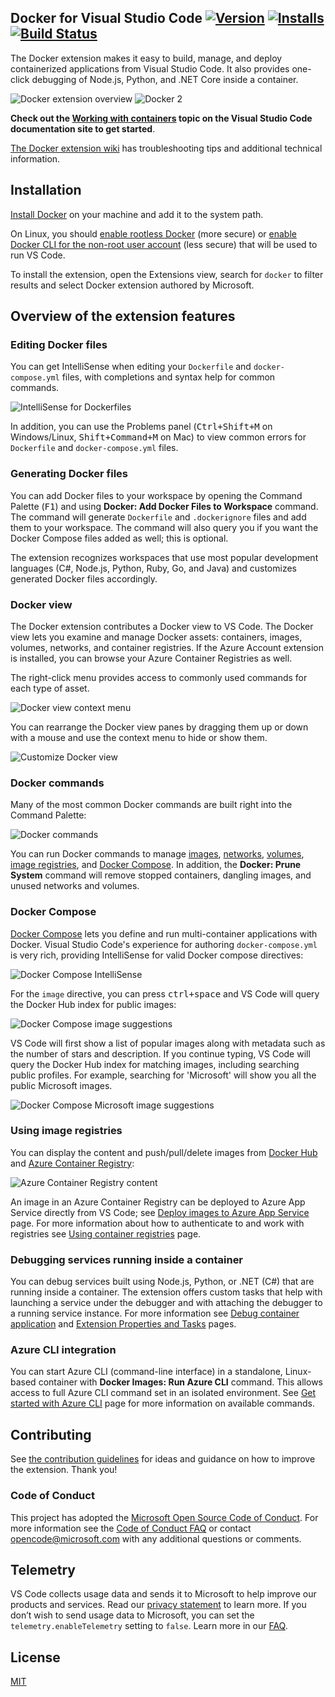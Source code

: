 ## Docker for Visual Studio Code  [![Version](https://vsmarketplacebadge.apphb.com/version/ms-azuretools.vscode-docker.svg)](https://marketplace.visualstudio.com/items?itemName=ms-azuretools.vscode-docker) [![Installs](https://vsmarketplacebadge.apphb.com/installs-short/ms-azuretools.vscode-docker.svg)](https://marketplace.visualstudio.com/items?itemName=ms-azuretools.vscode-docker) [![Build Status](https://dev.azure.com/ms-azuretools/AzCode/_apis/build/status/Nightly/vscode-docker-nightly-2?branchName=main)](https://dev.azure.com/ms-azuretools/AzCode/_build/latest?definitionId=22&branchName=main)

The Docker extension makes it easy to build, manage, and deploy containerized applications from Visual Studio Code. It also provides one-click debugging of Node.js, Python, and .NET Core inside a container.

![Docker extension overview](https://github.com/microsoft/vscode-docker/blob/main/resources/readme/overview.gif?raw=true)
![Docker 2](resources/readme/overview.gif?raw=false)

**Check out the [Working with containers](https://aka.ms/AA7arez) topic on the Visual Studio Code documentation site to get started**.

[The Docker extension wiki](https://github.com/Microsoft/vscode-docker/wiki) has troubleshooting tips and additional technical information.

## Installation

[Install Docker](https://docs.docker.com/install/) on your machine and add it to the system path.

On Linux, you should [enable rootless Docker](https://docs.docker.com/engine/security/rootless/) (more secure) or [enable Docker CLI for the non-root user account](https://docs.docker.com/install/linux/linux-postinstall/#manage-docker-as-a-non-root-user) (less secure) that will be used to run VS Code.

To install the extension, open the Extensions view, search for `docker` to filter results and select Docker extension authored by Microsoft.

## Overview of the extension features

### Editing Docker files

You can get IntelliSense when editing your `Dockerfile` and `docker-compose.yml` files, with completions and syntax help for common commands.

![IntelliSense for Dockerfiles](resources/readme/dockerfile-intellisense.png)

In addition, you can use the Problems panel (<kbd>Ctrl+Shift+M</kbd> on Windows/Linux, <kbd>Shift+Command+M</kbd> on Mac) to view common errors for `Dockerfile` and `docker-compose.yml` files.

### Generating Docker files

You can add Docker files to your workspace by opening the Command Palette (<kbd>F1</kbd>) and using **Docker: Add Docker Files to Workspace** command. The command will generate `Dockerfile` and `.dockerignore` files and add them to your workspace. The command will also query you if you want the Docker Compose files added as well; this is optional.

The extension recognizes workspaces that use most popular development languages (C#, Node.js, Python, Ruby, Go, and Java) and customizes generated Docker files accordingly.

### Docker view

The Docker extension contributes a Docker view to VS Code. The Docker view lets you examine and manage Docker assets: containers, images, volumes, networks, and container registries. If the Azure Account extension is installed, you can browse your Azure Container Registries as well.

The right-click menu provides access to commonly used commands for each type of asset.

![Docker view context menu](resources/readme/docker-view-context-menu.gif)

You can rearrange the Docker view panes by dragging them up or down with a mouse and use the context menu to hide or show them.

![Customize Docker view](resources/readme/docker-view-rearrange.gif)

### Docker commands

Many of the most common Docker commands are built right into the Command Palette:

![Docker commands](resources/readme/command-palette.png)

You can run Docker commands to manage [images](https://docs.docker.com/engine/reference/commandline/image/), [networks](https://docs.docker.com/engine/reference/commandline/network/), [volumes](https://docs.docker.com/engine/reference/commandline/volume/), [image registries](https://docs.docker.com/engine/reference/commandline/push/), and [Docker Compose](https://docs.docker.com/compose/reference/overview/). In addition, the **Docker: Prune System** command will remove stopped containers, dangling images, and unused networks and volumes.


### Docker Compose

[Docker Compose](https://docs.docker.com/compose/) lets you define and run multi-container applications with Docker. Visual Studio Code's experience for authoring `docker-compose.yml` is very rich, providing IntelliSense for valid Docker compose directives:

 ![Docker Compose IntelliSense](resources/readme/dockercomposeintellisense.png)

For the `image` directive, you can press <kbd>ctrl+space</kbd> and VS Code will query the Docker Hub index for public images:

 ![Docker Compose image suggestions](resources/readme/dockercomposeimageintellisense.png)

VS Code will first show a list of popular images along with metadata such as the number of stars and description. If you continue typing, VS Code will query the Docker Hub index for matching images, including searching public profiles. For example, searching for 'Microsoft' will show you all the public Microsoft images.

 ![Docker Compose Microsoft image suggestions](resources/readme/dockercomposesearch.png)


### Using image registries

You can display the content and push/pull/delete images from [Docker Hub](https://hub.docker.com/) and [Azure Container Registry](https://docs.microsoft.com/azure/container-registry/):

![Azure Container Registry content](resources/readme/container-registry.png)

An image in an Azure Container Registry can be deployed to Azure App Service directly from VS Code; see [Deploy images to Azure App Service](https://aka.ms/AA7arf8) page. For more information about how to authenticate to and work with registries see [Using container registries](https://aka.ms/AA7arf9) page.

### Debugging services running inside a container

You can debug services built using Node.js, Python, or .NET (C#) that are running inside a container. The extension offers custom tasks that help with launching a service under the debugger and with attaching the debugger to a running service instance. For more information see [Debug container application](https://aka.ms/AA7arfb)  and [Extension Properties and Tasks](https://aka.ms/AA7ay8l) pages.

### Azure CLI integration

You can start Azure CLI (command-line interface) in a standalone, Linux-based container with **Docker Images: Run Azure CLI** command. This allows access to full Azure CLI command set in an isolated environment. See [Get started with Azure CLI](https://docs.microsoft.com/cli/azure/get-started-with-azure-cli?view=azure-cli-latest#sign-in) page for more information on available commands.

## Contributing

See [the contribution guidelines](CONTRIBUTING.md) for ideas and guidance on how to improve the extension. Thank you!

### Code of Conduct

This project has adopted the [Microsoft Open Source Code of Conduct](https://opensource.microsoft.com/codeofconduct/). For more information see the [Code of Conduct FAQ](https://opensource.microsoft.com/codeofconduct/faq/) or contact [opencode@microsoft.com](mailto:opencode@microsoft.com) with any additional questions or comments.

## Telemetry

VS Code collects usage data and sends it to Microsoft to help improve our products and services. Read our [privacy statement](https://go.microsoft.com/fwlink/?LinkID=528096&clcid=0x409) to learn more. If you don’t wish to send usage data to Microsoft, you can set the `telemetry.enableTelemetry` setting to `false`. Learn more in our [FAQ](https://code.visualstudio.com/docs/supporting/faq#_how-to-disable-telemetry-reporting).

## License

[MIT](LICENSE.md)
